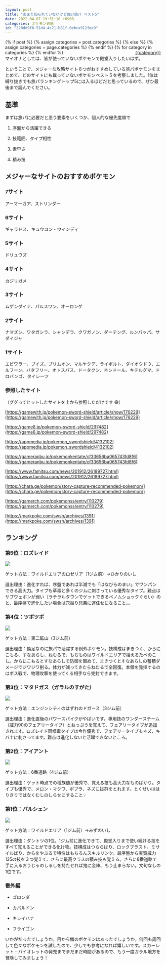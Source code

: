```yaml
---
layout: post
title: "あまり知られていないけど強い旅パ ベスト5"
date: 2022-04-07 19:31:10 +0900
categories: ポケモン剣盾
id: "228dd9f8-51d4-4c21-b81f-0ebca912fee9"
---
```

{% if post %}
{% assign categories = post.categories %}
{% else %}
{% assign categories = page.categories %}
{% endif %}
{% for category in categories %}
<a href="{{site.baseurl}}/categories/#{{category|slugize}}" style="float: right; margin-left: 4px;">{{category}}</a>
{% endfor %}
<br>
マイオナとしては、皆が使っていないポケモンで殿堂入りしたいはず。

ということで、メジャーな攻略サイト８つがおすすめしている旅パポケモンをまとめて、どのサイトにも載っていないポケモンベスト５を考察しました。1位は縛り抜きでも旅パランキングトップ5には入るほどだと思っているので、ぜひ最後まで読んでください。

## 基準

まずは旅パに必要だと思う要素をいくつか、個人的な優先度順で

1. 序盤から活躍できる

1. 技範囲、タイプ相性

1. 素早さ

1. 積み技

## メジャーなサイトのおすすめポケモン

### 7サイト

アーマーガア、ストリンダー

### 6サイト

ギャラドス、キュウコン・ウインディ

### 5サイト

ドリュウズ

### 4サイト

カジリガメ

### 3サイト

ムゲンダイナ、パルスワン、オーロンゲ

### 2サイト

ナマズン、ワタガシラ、シャンデラ、クワガノン、ダーテング、ルンパッパ、サダイジャ

### 1サイト

エビワラー、ブイズ、ブリムオン、マルヤクデ、ライボルト、ダイオウドウ、エルフーン、バタフリー、オトスパス、ドータクン、ネンドール、キテルグマ、ドロバンゴ、タイレーツ

### 参照したサイト

（ググってヒットしたサイトを上から参照しただけです 😅）

[https://gamewith.jp/pokemon-sword-shield/article/show/176229](https://gamewith.jp/pokemon-sword-shield/article/show/176229)

[https://game8.jp/pokemon-sword-shield/297482](https://game8.jp/pokemon-sword-shield/297482)

[https://appmedia.jp/pokemon_swordshield/4132102](https://appmedia.jp/pokemon_swordshield/4132102)

[https://gameranbu.jp/pokemonkentate/cf33656ba065743fd8f6](https://gameranbu.jp/pokemonkentate/cf33656ba065743fd8f6)

[https://www.famitsu.com/news/201912/26189727.html](https://www.famitsu.com/news/201912/26189727.html)

[https://chara.ge/pokemon/story-capture-recommended-pokemon/](https://chara.ge/pokemon/story-capture-recommended-pokemon/)

[https://gamerch.com/pokemonss/entry/110279](https://gamerch.com/pokemonss/entry/110279)

[https://markpoke.com/swsh/archives/1391](https://markpoke.com/swsh/archives/1391)



## ランキング

### 第5位：ロズレイド

![]({{site.baseurl}}\assets/228dd9f8-51d4-4c21-b81f-0ebca912fee9/rozureido.jpg)

ゲット方法：ワイルドエリアのロゼリア（1ジム前）→ひかりのいし

選出理由：進化すれば、序盤であれば半減でも「はなびらのまい」でワンパンできる高火力。タイプも草毒と多くのジムに刺さっている優秀なタイプ。難点はサブウェポンが弱い（ラテラルタウンでゲットできるベノムショックぐらい）のと、最序盤で進化したい場合は穴掘り兄弟に運任せになること。。

### 第4位：ツボツボ

![]({{site.baseurl}}\assets/228dd9f8-51d4-4c21-b81f-0ebca912fee9/tsubotsubo.jpg)

ゲット方法：第二鉱山（3ジム前）

選出理由：鈍足なのに旅パで活躍する例外ポケモン。技構成はまきつく、からにこもる、すなあらし、ねむるで、もちものはワイルドエリアで拾えるたべのこし。からにこもるとすなあらしで防御を固めて、まきつくとすなあらしの蓄積ダメージでジワジワ削る。体力が減ってきたらねむるで全回復。本領を発揮するのはボス戦で、物理攻撃を使ってくる相手なら完封できます。

### 第3位：マタドガス（ガラルのすがた）

![]({{site.baseurl}}\assets/228dd9f8-51d4-4c21-b81f-0ebca912fee9/matadogasu.jpg)

ゲット方法：エンジンシティのはずれのドガース（3ジム前）

選出理由：進化直後のパワースパイクがやばいです。専用技のワンダースチーム（威力90のフェアリータイプ）とねっぷうを覚えて、フェアリータイプが追加されます。ロズレイド同様毒タイプは今作優秀で、フェアリータイプもネズ、キバナに刺さってます。難点は進化しないと活躍できないところ。

### 第2位：アイアント

![]({{site.baseurl}}\assets/228dd9f8-51d4-4c21-b81f-0ebca912fee9/aianto.jpg)

ゲット方法：6番道路（4ジム前）

選出理由：ゲット時点での種族値が優秀で、覚える技も高火力なものばかり。タイプも優秀で、メロン・マクワ、ポプラ、ネズに抜群をとれます。とくせいははりきりではなくむしのしらせにすること💡

### 第1位：パルシェン

![]({{site.baseurl}}\assets/228dd9f8-51d4-4c21-b81f-0ebca912fee9/parushen.jpg)

ゲット方法：ワイルドエリア（1ジム前）→みずのいし

選出理由：ダントツの1位。1ジム前に進化できて、殿堂入りまで使い続ける技をすべて覚えることができる化け物。技構成はつららばり、ロックブラスト、ミサイルばり、からをやぶるで特性はもちろんスキルリンク。最序盤から実質威力125の技を３つ覚えて、さらに最高クラスの積み技も覚える。さらに8番道路で手に入るおうじゃのしるしを持たせれば鬼に金棒、もう止まらない。文句なしの1位です。



### 番外編

- ゴロンダ

- カバルドン

- キレイハナ

- フライゴン



いかがだったでしょうか。目から鱗のポケモンはあったでしょうか。何回も周回して色々なポケモンを試したので、少しでも参考になれば嬉しいです。スカーレット・バイオレットの発売までまだまだ時間があるので、もう一度ガラル地方を冒険してみましょう！

